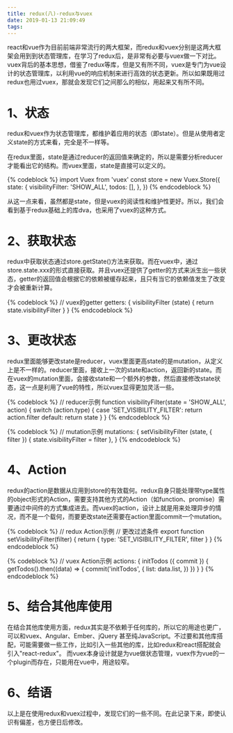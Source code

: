 ```yaml
---
title: redux(八)-redux与vuex
date: 2019-01-13 21:09:49
tags:
---
```


react和vue作为目前前端非常流行的两大框架，而redux和vuex分别是这两大框架会用到到状态管理库，在学习了redux后，是非常有必要与vuex做一下对比。vuex背后的基本思想，借鉴了redux等库，但是又有所不同，vuex是专门为vue设计的状态管理库，以利用vue的响应机制来进行高效的状态更新。所以如果既用过redux也用过vuex，那就会发现它们之间那么的相似，用起来又有所不同。

# 1、状态

redux和vuex作为状态管理库，都维护着应用的状态（即state）。但是从使用者定义state的方式来看，完全是不一样等。

在redux里面，state是通过reducer的返回值来确定的，所以是需要分析reducer才能看出它的结构。而vuex里面，state是直接可以定义的。

{% codeblock %}
import Vuex from 'vuex'
const store = new Vuex.Store({
    state: {
        visibilityFilter: 'SHOW_ALL',
        todos: [],
    },
})
{% endcodeblock %}

从这一点来看，虽然都是state，但是vuex的阅读性和维护性更好。所以，我们会看到基于redux基础上的库dva，也采用了vuex的这种方式。

# 2、获取状态

redux中获取状态通过store.getState()方法来获取。而在vuex中，通过store.state.xxx的形式直接获取。并且vuex还提供了getter的方式来派生出一些状态，getter的返回值会根据它的依赖被缓存起来，且只有当它的依赖值发生了改变才会被重新计算。

{% codeblock %}
// vuex的getter
getters: {
    visibilityFilter (state) {
        return state.visibilityFilter
    }
}
{% endcodeblock %}

# 3、更改状态

redux里面能够更改state是reducer，vuex里面更高state的是mutation，从定义上是不一样的。reducer里面，接收上一次的state和action，返回新的state。而在vuex的mutation里面，会接收state和一个额外的参数，然后直接修改state状态，这一点是利用了vue的特性，所以vuex显得更加灵活一些。

{% codeblock %}
// reducer示例
function visibilityFilter(state = 'SHOW_ALL', action) {
    switch (action.type) {
        case 'SET_VISIBILITY_FILTER':
            return action.filter
        default:
            return state
    }
}
{% endcodeblock %}

{% codeblock %}
// mutation示例
mutations: {
    setVisibilityFilter (state, { filter }) {
        state.visibilityFilter = filter
    },
}
{% endcodeblock %}

# 4、Action

redux的action是数据从应用到store的有效载何。redux自身只能处理带type属性的object形式的Action，需要支持其他方式的Action（如function、promise）需要通过中间件的方式集成进去。而vuex的action，设计上就是用来处理异步的情况，而不是一个载何，而要更改state还需要在action里面commit一个mutation。

{% codeblock %}
// redux Action示例
// 更改过滤条件
export function setVisibilityFilter(filter) {
  return { type: 'SET_VISIBILITY_FILTER', filter }
}
{% endcodeblock %}

{% codeblock %}
// vuex Action示例
actions: {
    initTodos ({ commit }) {
        getTodos().then((data) => {
            commit('initTodos', {
                list: data.list,
            })
        })
    }
}
{% endcodeblock %}

# 5、结合其他库使用

在结合其他库使用方面，redux其实是不依赖于任何库的，所以它的用途也更广，可以和vuex、Angular、Ember、jQuery 甚至纯JavaScript。不过要和其他库搭配，可能需要做一些工作，比如引入一些其他的库，比如redux和react搭配就会引入"react-redux"。
而vuex本身设计就是为vue做状态管理，vuex作为vue的一个plugin而存在，只能用在vue中，用途较窄。

# 6、结语

以上是在使用redux和vuex过程中，发现它们的一些不同。在此记录下来，即使认识有偏差，也方便日后修改。